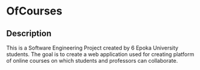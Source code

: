 # OfCourses


## Description


This is a Software Engineering Project created by 6 Epoka University students. The goal is to create a web application used for creating platform of online courses on which students and professors can collaborate. 
